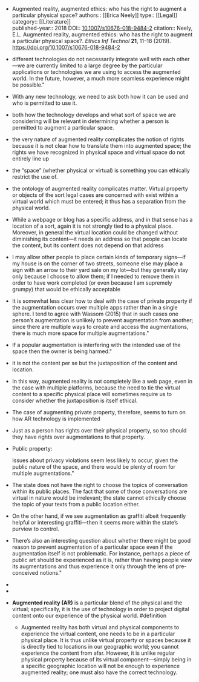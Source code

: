 - Augmented reality, augmented ethics: who has the right to augment a particular physical space?
  authors::  [[Erica Neely]]
  type:: [[Legal]] 
  category:: [[Literature]]  
  published-year:: 2018
  DOI:: [10.1007/s10676-018-9484-2](https://doi.org/10.1007/s10676-018-9484-2) 
  citation:: Neely, E.L. Augmented reality, augmented ethics: who has the right to augment a particular physical space?. *Ethics Inf Technol* **21**, 11–18 (2019). https://doi.org/10.1007/s10676-018-9484-2
- different technologies do not necessarily integrate well with each other—we are currently limited to a large degree by the particular applications or technologies we are using to access the augmented world. In the future, however, a much more  seamless experience might be possible."
- With any new technology, we need to ask both how it can be used and who is permitted to use it.
- both how the technology develops and what sort of space we are considering will be relevant in determining whether a person is permitted to augment a particular space.
- the very nature of augmented reality complicates the notion of rights because it is not clear how to translate them into augmented space; the rights we have recognized in physical space and virtual space do not entirely line up
- the “space” (whether physical or virtual) is something you can ethically restrict the use of.
- the ontology of augmented reality complicates matter. Virtual property or objects of the sort legal cases are concerned with exist within a virtual world which must be entered; it thus has a separation from the physical world.
- While a webpage or blog has a specific address, and in that sense has a location of a sort, again it is not strongly tied to a physical place. Moreover, in general the virtual location could be changed without diminishing its content—it needs an address so that people can locate the content, but its content does not depend on that address
- I may allow other people to place certain kinds of temporary signs—if my house is on the corner of two streets, someone else may place a sign with an arrow to their yard sale on my lot—but they generally stay only because I choose to allow them; if I needed to remove them in order to have work completed (or even because I am supremely grumpy) that would be ethically acceptable
- It is somewhat less clear how to deal with the case of private property if the augmentation occurs over multiple apps rather than in a single sphere. I tend to agree with Wassom
  (2015) that in such cases one person’s augmentation is unlikely to prevent augmentation from another; since there are multiple ways to create and access the augmentations, there is much more space for multiple augmentations."
- If a popular augmentation is interfering with the intended use of the space then the owner is
  being harmed."
- it is not the content per se but the juxtaposition of the content and location.
- In this way, augmented reality is not completely like a web page, even in the case with multiple platforms, because the need to tie the virtual content to a specific physical place will sometimes require us to consider whether the juxtaposition is itself ethical.
- The case of augmenting private property, therefore, seems to turn on how AR technology is implemented
- Just as a person has rights over their physical property, so too should they have rights over augmentations to that property.
- Public property:
  
  Issues about privacy violations seem less likely to occur, given the public nature of the space, and there would be plenty of room for multiple augmentations."
- The state does not have the right to choose the topics of conversation within its public places. The fact that some of those conversations are virtual in nature would be irrelevant; the state cannot ethically choose the topic of your texts from a public location either.
- On the other hand, if we see augmentation as graffiti albeit frequently helpful or interesting graffiti—then it seems more within the state’s purview to control.
- There’s also an interesting question about whether there might be good reason to prevent augmentation of a particular space even if the augmentation itself is not problematic. For instance, perhaps a piece of public art should be experienced as it is, rather than having people
  view its augmentations and thus experience it only through the lens of pre-conceived notions."
-
-
- **Augmented reality (AR)** is a particular blend of the physical and the virtual; specifically, it is the use of technology in order to project digital content onto our experience of the physical world. #definition
	- Augmented reality has both virtual and physical components to experience the virtual content, one needs to be in a particular physical place. It is thus unlike virtual property or spaces because it is directly tied to locations in our geographic  world; you cannot experience the content from afar. However, it is unlike regular physical property because of its virtual component—simply being in a specific geographic location will not be enough to experience augmented reality; one must also have the correct technology.